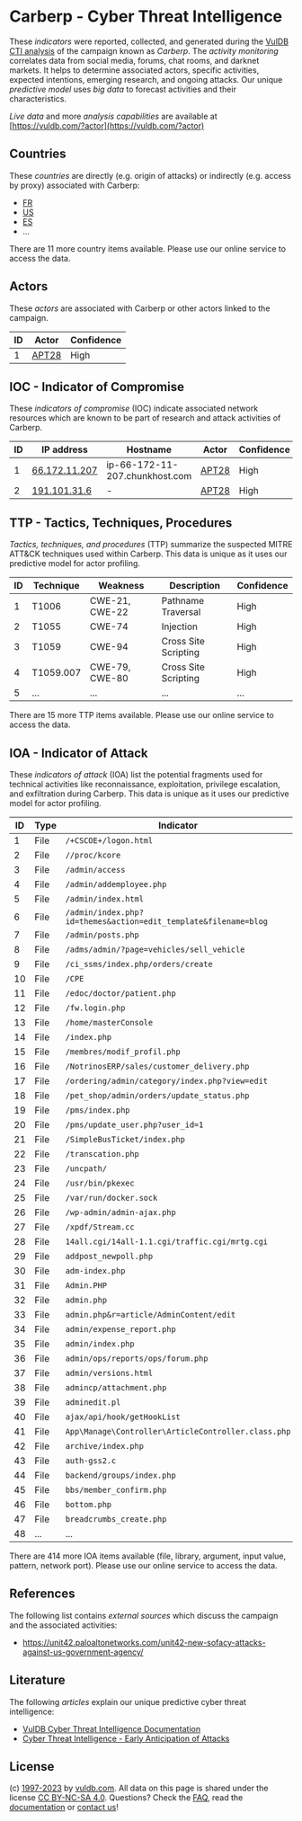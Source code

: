 # Carberp - Cyber Threat Intelligence

These _indicators_ were reported, collected, and generated during the [VulDB CTI analysis](https://vuldb.com/?kb.cti) of the campaign known as _Carberp_. The _activity monitoring_ correlates data from social media, forums, chat rooms, and darknet markets. It helps to determine associated actors, specific activities, expected intentions, emerging research, and ongoing attacks. Our unique _predictive model_ uses _big data_ to forecast activities and their characteristics.

_Live data_ and more _analysis capabilities_ are available at [https://vuldb.com/?actor](https://vuldb.com/?actor)

## Countries

These _countries_ are directly (e.g. origin of attacks) or indirectly (e.g. access by proxy) associated with Carberp:

* [FR](https://vuldb.com/?country.fr)
* [US](https://vuldb.com/?country.us)
* [ES](https://vuldb.com/?country.es)
* ...

There are 11 more country items available. Please use our online service to access the data.

## Actors

These _actors_ are associated with Carberp or other actors linked to the campaign.

ID | Actor | Confidence
-- | ----- | ----------
1 | [APT28](https://vuldb.com/?actor.apt28) | High

## IOC - Indicator of Compromise

These _indicators of compromise_ (IOC) indicate associated network resources which are known to be part of research and attack activities of Carberp.

ID | IP address | Hostname | Actor | Confidence
-- | ---------- | -------- | ----- | ----------
1 | [66.172.11.207](https://vuldb.com/?ip.66.172.11.207) | ip-66-172-11-207.chunkhost.com | [APT28](https://vuldb.com/?actor.apt28) | High
2 | [191.101.31.6](https://vuldb.com/?ip.191.101.31.6) | - | [APT28](https://vuldb.com/?actor.apt28) | High

## TTP - Tactics, Techniques, Procedures

_Tactics, techniques, and procedures_ (TTP) summarize the suspected MITRE ATT&CK techniques used within Carberp. This data is unique as it uses our predictive model for actor profiling.

ID | Technique | Weakness | Description | Confidence
-- | --------- | -------- | ----------- | ----------
1 | T1006 | CWE-21, CWE-22 | Pathname Traversal | High
2 | T1055 | CWE-74 | Injection | High
3 | T1059 | CWE-94 | Cross Site Scripting | High
4 | T1059.007 | CWE-79, CWE-80 | Cross Site Scripting | High
5 | ... | ... | ... | ...

There are 15 more TTP items available. Please use our online service to access the data.

## IOA - Indicator of Attack

These _indicators of attack_ (IOA) list the potential fragments used for technical activities like reconnaissance, exploitation, privilege escalation, and exfiltration during Carberp. This data is unique as it uses our predictive model for actor profiling.

ID | Type | Indicator | Confidence
-- | ---- | --------- | ----------
1 | File | `/+CSCOE+/logon.html` | High
2 | File | `//proc/kcore` | Medium
3 | File | `/admin/access` | High
4 | File | `/admin/addemployee.php` | High
5 | File | `/admin/index.html` | High
6 | File | `/admin/index.php?id=themes&action=edit_template&filename=blog` | High
7 | File | `/admin/posts.php` | High
8 | File | `/adms/admin/?page=vehicles/sell_vehicle` | High
9 | File | `/ci_ssms/index.php/orders/create` | High
10 | File | `/CPE` | Low
11 | File | `/edoc/doctor/patient.php` | High
12 | File | `/fw.login.php` | High
13 | File | `/home/masterConsole` | High
14 | File | `/index.php` | Medium
15 | File | `/membres/modif_profil.php` | High
16 | File | `/NotrinosERP/sales/customer_delivery.php` | High
17 | File | `/ordering/admin/category/index.php?view=edit` | High
18 | File | `/pet_shop/admin/orders/update_status.php` | High
19 | File | `/pms/index.php` | High
20 | File | `/pms/update_user.php?user_id=1` | High
21 | File | `/SimpleBusTicket/index.php` | High
22 | File | `/transcation.php` | High
23 | File | `/uncpath/` | Medium
24 | File | `/usr/bin/pkexec` | High
25 | File | `/var/run/docker.sock` | High
26 | File | `/wp-admin/admin-ajax.php` | High
27 | File | `/xpdf/Stream.cc` | High
28 | File | `14all.cgi/14all-1.1.cgi/traffic.cgi/mrtg.cgi` | High
29 | File | `addpost_newpoll.php` | High
30 | File | `adm-index.php` | High
31 | File | `Admin.PHP` | Medium
32 | File | `admin.php` | Medium
33 | File | `admin.php&r=article/AdminContent/edit` | High
34 | File | `admin/expense_report.php` | High
35 | File | `admin/index.php` | High
36 | File | `admin/ops/reports/ops/forum.php` | High
37 | File | `admin/versions.html` | High
38 | File | `admincp/attachment.php` | High
39 | File | `adminedit.pl` | Medium
40 | File | `ajax/api/hook/getHookList` | High
41 | File | `App\Manage\Controller\ArticleController.class.php` | High
42 | File | `archive/index.php` | High
43 | File | `auth-gss2.c` | Medium
44 | File | `backend/groups/index.php` | High
45 | File | `bbs/member_confirm.php` | High
46 | File | `bottom.php` | Medium
47 | File | `breadcrumbs_create.php` | High
48 | ... | ... | ...

There are 414 more IOA items available (file, library, argument, input value, pattern, network port). Please use our online service to access the data.

## References

The following list contains _external sources_ which discuss the campaign and the associated activities:

* https://unit42.paloaltonetworks.com/unit42-new-sofacy-attacks-against-us-government-agency/

## Literature

The following _articles_ explain our unique predictive cyber threat intelligence:

* [VulDB Cyber Threat Intelligence Documentation](https://vuldb.com/?kb.cti)
* [Cyber Threat Intelligence - Early Anticipation of Attacks](https://www.scip.ch/en/?labs.20201022)

## License

(c) [1997-2023](https://vuldb.com/?kb.changelog) by [vuldb.com](https://vuldb.com/?kb.about). All data on this page is shared under the license [CC BY-NC-SA 4.0](https://creativecommons.org/licenses/by-nc-sa/4.0/). Questions? Check the [FAQ](https://vuldb.com/?kb.faq), read the [documentation](https://vuldb.com/?kb) or [contact us](https://vuldb.com/?contact)!

